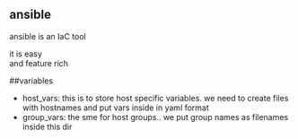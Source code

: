 ## ansible
ansible is an IaC tool

it is easy  
and feature rich

##variables
* host_vars: this is to store host specific variables. we need to create files with hostnames  and put vars inside in yaml format
* group_vars: the sme for host groups.. we put group names as filenames inside this dir
